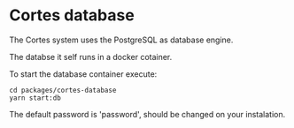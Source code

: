 # Cortes database

The Cortes system uses the PostgreSQL as database engine.

The databse it self runs in a docker cotainer. 

To start the database container execute:

```
cd packages/cortes-database
yarn start:db
```

The default password is 'password', should be changed on your instalation.
